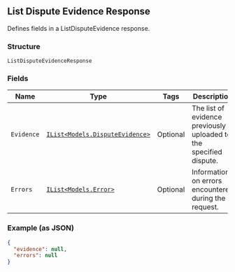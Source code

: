 ## List Dispute Evidence Response

Defines fields in a ListDisputeEvidence response.

### Structure

`ListDisputeEvidenceResponse`

### Fields

| Name | Type | Tags | Description |
|  --- | --- | --- | --- |
| `Evidence` | [`IList<Models.DisputeEvidence>`](/doc/models/dispute-evidence.md) | Optional | The list of evidence previously uploaded to the specified dispute. |
| `Errors` | [`IList<Models.Error>`](/doc/models/error.md) | Optional | Information on errors encountered during the request. |

### Example (as JSON)

```json
{
  "evidence": null,
  "errors": null
}
```


